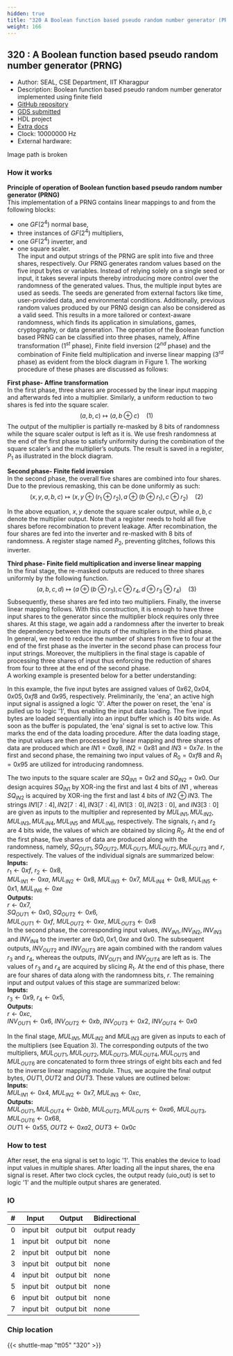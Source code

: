 ```yaml
---
hidden: true
title: "320 A Boolean function based pseudo random number generator (PRNG)"
weight: 166
---
```


## 320 : A Boolean function based pseudo random number generator (PRNG)

* Author: SEAL, CSE Department, IIT Kharagpur
* Description: Boolean function based pseudo random number generator implemented using finite field
* [GitHub repository](https://github.com/fleathlushby/tt05_boolean_pseudo_random_generator)
* [GDS submitted](https://github.com/fleathlushby/tt05_boolean_pseudo_random_generator/actions/runs/6755691077)
* HDL project
* [Extra docs]()
* Clock: 10000000 Hz
* External hardware: 

Image path is broken

### How it works

**Principle of operation of Boolean function based pseudo random number generator (PRNG)**  
This implementation of a PRNG contains linear mappings to and from the following blocks:

- one $GF(2^4)$ normal base,
- three instances of $GF(2^4)$ multipliers,
- one $GF(2^4)$ inverter, and
- one square scaler.  
  The input and output strings of the PRNG are split into five and three shares, respectively. Our PRNG generates random values based on the five input bytes or variables. Instead of relying solely on a single seed or input, it takes several inputs thereby introducing more control over the randomness of the generated values. Thus, the multiple input bytes are used as seeds. The seeds are generated from external factors like time, user-provided data, and environmental conditions. Additionally, previous random values produced by our PRNG design can also be considered as a valid seed. This results in a more tailored or context-aware randomness, which finds its application in simulations, games, cryptography, or data generation. The operation of the Boolean function based PRNG can be classified into three phases, namely, Affine transformation ($1^{st}$ phase), Finite field inversion ($2^{nd}$ phase) and the combination of Finite field multiplication and inverse linear mapping ($3^{rd}$ phase) as evident from the block diagram in Figure 1. The working procedure of these phases are discussed as follows:

**First phase- Affine transformation**  
In the first phase, three shares are processed by the linear input mapping and afterwards fed into a multiplier. Similarly, a uniform reduction to two shares is fed into the square scaler.  
$$(a,b,c)\mapsto(a,b \oplus c)\ \ \ \ (1)$$
The output of the multiplier is partially re-masked by 8 bits of randomness while the square scaler output is left as it is. We use fresh randomness at the end of the first phase to satisfy uniformity during the combination of the square scaler’s and the multiplier’s outputs. The result is saved in a register, $P_1$ as illustrated in the block diagram.

**Second phase- Finite field inversion**  
In the second phase, the overall five shares are combined into four shares. Due to the previous remasking, this can be done uniformly as such:
$$(x,y,a,b,c)\mapsto(x,y \oplus (r_1 \oplus r_2),a \oplus (b \oplus r_1),c \oplus r_2)\ \ \ \ (2)$$

In the above equation, $x,y$ denote the square scaler output, while $a,b,c$ denote the multiplier output. Note that a register needs to hold all five shares before recombination to prevent leakage. After recombination, the four shares are fed into the inverter and re-masked with 8 bits of randomness. A register stage named $P_2$, preventing glitches, follows this inverter.

**Third phase- Finite field multiplication and inverse linear mapping**  
In the final stage, the re-masked outputs are reduced to three shares uniformly by the following function.
$$(a,b,c,d)\mapsto(a \oplus (b \oplus r_3),c \oplus r_4,d \oplus r_3 \oplus r_4)\ \ \ \ (3)$$
Subsequently, these shares are fed into two multipliers. Finally, the inverse linear mapping follows. With this construction, it is enough to have three input shares to the generator since the multiplier block requires only three shares. At this stage, we again add a randomness after the inverter to break the dependency between the inputs of the multipliers in the third phase.  
In general, we need to reduce the number of shares from five to four at the end of the first phase as the inverter in the second phase can process four input strings. Moreover, the multipliers in the final stage is capable of processing three shares of input thus enforcing the reduction of shares from four to three at the end of the second phase.  
A working example is presented below for a better understanding:

In this example, the five input bytes are assigned values of $0x62, 0x04, 0x05, 0xf8$ and $0x95$, respectively. Preliminarily, the 'ena', an active high input signal is assigned a logic '0'. After the power on reset, the 'ena' is pulled up to logic '1', thus enabling the input data loading. The five input bytes are loaded sequentially into an input buffer which is $40$ bits wide. As soon as the buffer is populated, the 'ena' signal is set to active low. This marks the end of the data loading procedure. After the data loading stage, the input values are then processed by linear mapping and three shares of data are produced which are $IN1=0xa8$, $IN2=0x81$ and $IN3=0x7e$. In the first and second phase, the remaining two input values of $R_0=0xf8$ and $R_1=0x95$ are utilized for introducing randomness.

The two inputs to the square scaler are $SQ_{IN1}=0x2$ and $SQ_{IN2}=0x0$. Our design acquires $SQ_{IN1}$ by XOR-ing the first and last $4$ bits of $IN1$ , whereas $SQ_{IN2}$ is acquired by XOR-ing the first and last $4$ bits of $IN2 \oplus IN3$. The strings $IN1[7:4],IN2[7:4],IN3[7:4],IN1[3:0],IN2[3:0]$, and $IN3[3:0]$ are given as inputs to the multiplier and represented by $MUL_{IN1}, MUL_{IN2}, MUL_{IN3}, MUL_{IN4}, MUL_{IN5}$ and $MUL_{IN6}$, respectively. The signals, $r_1$ and $r_2$ are $4$ bits wide, the values of which are obtained by slicing $R_0$. At the end of the first phase, five shares of data are produced along with the randomness, namely, $SQ_{OUT1}, SQ_{OUT2}, MUL_{OUT1}, MUL_{OUT2}, MUL_{OUT3}$ and $r$, respectively. The values of the individual signals are summarized below:  
**Inputs:**  
$r_1 \gets 0xf$, $r_2 \gets 0x8$,  
$MUL_{IN1} \gets 0xa$, $MUL_{IN2} \gets 0x8$, $MUL_{IN3} \gets 0x7$, $MUL_{IN4} \gets 0x8$, $MUL_{IN5} \gets 0x1$, $MUL_{IN6} \gets 0xe$  
**Outputs:**  
$r \gets 0x7$,  
$SQ_{OUT1} \gets 0x0$, $SQ_{OUT2} \gets 0x6$,  
$MUL_{OUT1} \gets 0xf$, $MUL_{OUT2} \gets 0xe$, $MUL_{OUT3} \gets 0x8$  
In the second phase, the corresponding input values, $INV_{IN1}, INV_{IN2}, INV_{IN3}$ and $INV_{IN4}$ to the inverter are $0x0, 0x1, 0xe$ and $0x0$. The subsequent outputs, $INV_{OUT2}$ and $INV_{OUT3}$ are again combined with the random values $r_3$ and $r_4$, whereas the outputs, $INV_{OUT1}$ and $INV_{OUT4}$ are left as is. The values of $r_3$ and $r_4$ are acquired by slicing $R_1$. At the end of this phase, there are four shares of data along with the randomness bits, $r$. The remaining input and output values of this stage are summarized below:  
**Inputs:**  
$r_3 \gets 0x9$, $r_4 \gets 0x5$,  
**Outputs:**  
$r \gets 0xc$,  
$INV_{OUT1} \gets 0x6$, $INV_{OUT2} \gets 0xb$, $INV_{OUT3} \gets 0x2$, $INV_{OUT4} \gets 0x0$

In the final stage, $MUL_{IN1}, MUL_{IN2}$ and $MUL_{IN3}$ are given as inputs to each of the multipliers (see Equation 3). The corresponding outputs of the two multipliers, $MUL_{OUT1}, MUL_{OUT2}, MUL_{OUT3}, MUL_{OUT4}, MUL_{OUT5}$ and $MUL_{OUT6}$ are concatenated to form three strings of eight bits each and fed to the inverse linear mapping module. Thus, we acquire the final output bytes, $OUT1, OUT2$ and $OUT3$. These values are outlined below:  
**Inputs:**  
$MUL_{IN1} \gets 0x4$, $MUL_{IN2} \gets 0x7$, $MUL_{IN3} \gets 0xc$,  
**Outputs:**  
${MUL_{OUT1},MUL_{OUT4}} \gets 0xbb$, ${MUL_{OUT2},MUL_{OUT5}} \gets 0xa6$, ${MUL_{OUT3},MUL_{OUT6}} \gets 0x68$,  
$OUT1 \gets 0x55$, $OUT2 \gets 0xa2$, $OUT3 \gets 0x0c$


### How to test

After reset, the ena signal is set to logic '1'. This enables the device to load input values in multiple shares. After loading all the input shares, the ena signal is reset.
After two clock cycles, the output ready (uio_out) is set to logic '1' and the multiple output shares are generated.


### IO

| # | Input        | Output       | Bidirectional      |
|---|--------------|--------------| -------------------|
| 0 | input bit  | output bit | output ready |
| 1 | input bit  | output bit | none |
| 2 | input bit  | output bit | none |
| 3 | input bit  | output bit | none |
| 4 | input bit  | output bit | none |
| 5 | input bit  | output bit | none |
| 6 | input bit  | output bit | none |
| 7 | input bit  | output bit | none |

### Chip location

{{< shuttle-map "tt05" "320" >}}
